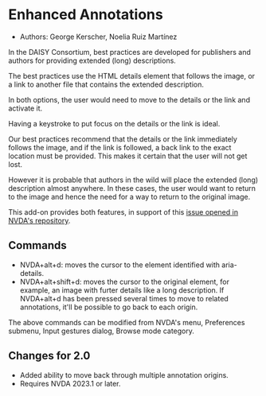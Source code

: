 # Enhanced Annotations #

*	Authors: George Kerscher, Noelia Ruiz Martínez

In the DAISY Consortium, best practices are developed for publishers and authors for providing extended (long) descriptions.

The best practices use the HTML details element that follows the image, or a link to another file that contains the extended description.

In both options, the user would need to move to the details or the link and activate it.

Having a keystroke to put focus on the details or the link is ideal. 

Our best practices recommend that the details or the link immediately follows the image, and if the link is followed, a back link to the exact location must be provided. This makes it certain that the user will not get lost.

However it is probable that authors in the wild will place the extended (long) description almost anywhere. In these cases, the user would want to return to the image and hence the need for a way to return to the original image.

This add-on provides both features, in support of this [issue opened in NVDA's repository][1].

## Commands ##

* NVDA+alt+d: moves the cursor to the element identified with aria-details.
* NVDA+alt+shift+d: moves the cursor to the original element, for example, an image with furter details like a long description. If NVDA+alt+d has been pressed several times to move to related annotations, it'll be possible to go back to each origin.

The above commands can be modified from NVDA's menu, Preferences submenu, Input gestures dialog, Browse mode category.

## Changes for 2.0 ##

* Added ability to move back through multiple annotation origins.
* Requires NVDA 2023.1 or later.


[1]: https://github.com/nvaccess/nvda/issues/13940
